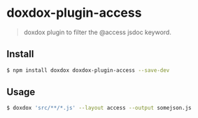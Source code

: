# doxdox-plugin-access

> doxdox plugin to filter the @access jsdoc keyword.


## Install

```bash
$ npm install doxdox doxdox-plugin-access --save-dev
```

## Usage

```bash
$ doxdox 'src/**/*.js' --layout access --output somejson.js
```

